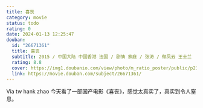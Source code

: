 ```yaml
---
title: 喜丧
category: movie
status: todo
rating: 0
date: 2024-01-13 12:25:47
douban:
  id: "26671361"
  title: 喜丧
  subtitle: 2015 / 中国大陆 中国香港 法国 / 剧情 家庭 / 张涛 / 郁凤云 王士兰
  rating: 8.8
  cover: https://img1.doubanio.com/view/photo/m_ratio_poster/public/p2361586020.jpg
  link: https://movie.douban.com/subject/26671361/
---
```


Via tw hank zhao 今天看了一部国产电影《喜丧》，感觉太真实了，真实到令人窒息。